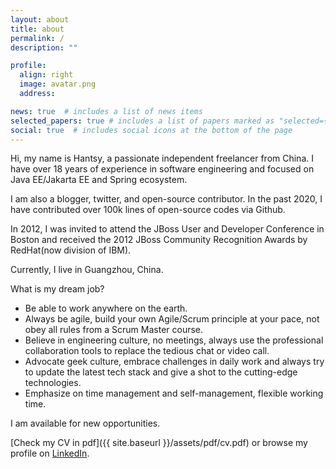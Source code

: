 ```yaml
---
layout: about
title: about
permalink: /
description: ""

profile:
  align: right
  image: avatar.png
  address:

news: true  # includes a list of news items
selected_papers: true # includes a list of papers marked as "selected={true}"
social: true  # includes social icons at the bottom of the page
---
```


Hi, my name is Hantsy, a passionate independent freelancer from China. I have over 18 years of experience in software engineering and focused on Java EE/Jakarta EE and Spring ecosystem. 

I am also a blogger, twitter, and open-source contributor. In the past 2020, I have contributed over 100k lines of open-source codes via Github.

In 2012, I was invited to attend the JBoss User and Developer Conference in Boston and received the 2012 JBoss Community Recognition Awards by RedHat(now division of IBM).

Currently, I live in Guangzhou, China.

What is my dream job?

* Be able to work anywhere on the earth.
* Always be agile, build your own Agile/Scrum principle at your pace, not obey all rules from a Scrum Master course.
* Believe in engineering culture, no meetings, always use the professional collaboration tools to replace the tedious chat or video call.
* Advocate geek culture, embrace challenges in daily work and always try to update the latest tech stack and give a shot to the cutting-edge technologies.
* Emphasize on time management and self-management, flexible working time.

<p class="text-primary  display-5">I am available for new opportunities.</p>

[Check my CV in pdf]({{ site.baseurl }}/assets/pdf/cv.pdf) or browse my profile on [LinkedIn](https://www.linkedin.com/in/hantsy).
